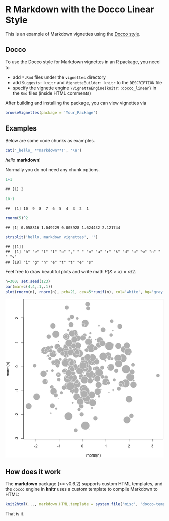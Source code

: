 <!--
%\VignetteEngine{knitr::docco_classic}
%\VignetteIndexEntry{rebird vignette}
-->

# R Markdown with the Docco Linear Style

This is an example of Markdown vignettes using the [Docco style](http://jashkenas.github.io/docco/).

## Docco

To use the Docco style for Markdown vignettes in an R package, you need to

- add `*.Rmd` files under the `vignettes` directory
- add `Suggests: knitr` and `VignetteBuilder: knitr` to the `DESCRIPTION` file
- specify the vignette engine `\VignetteEngine{knitr::docco_linear}` in the `Rmd` files (inside HTML comments)

After building and installing the package, you can view vignettes via

```r
browseVignettes(package = 'Your_Package')
```

## Examples

Below are some code chunks as examples.


```r
cat('_hello_ **markdown**!', '\n')
```

_hello_ **markdown**! 

Normally you do not need any chunk options.


```r
1+1
```

```
## [1] 2
```

```r
10:1
```

```
##  [1] 10  9  8  7  6  5  4  3  2  1
```

```r
rnorm(5)^2
```

```
## [1] 0.058816 1.049229 0.005928 1.624432 2.121744
```

```r
strsplit('hello, markdown vignettes', '')
```

```
## [[1]]
##  [1] "h" "e" "l" "l" "o" "," " " "m" "a" "r" "k" "d" "o" "w" "n" " " "v"
## [18] "i" "g" "n" "e" "t" "t" "e" "s"
```

Feel free to draw beautiful plots and write math $P(X>x)=\alpha/2$.


```r
n=300; set.seed(123)
par(mar=c(4,4,.1,.1))
plot(rnorm(n), rnorm(n), pch=21, cex=5*runif(n), col='white', bg='gray')
```

![plot of chunk unnamed-chunk-2](figure/unnamed-chunk-2.png) 

## How does it work

The **markdown** package (>= v0.6.2) supports custom HTML templates, and the `docco` engine in **knitr** uses a custom template to compile Markdown to HTML:


```r
knit2html(..., markdown.HTML.template = system.file('misc', 'docco-template.html', package='knitr'))
```

That is it.
